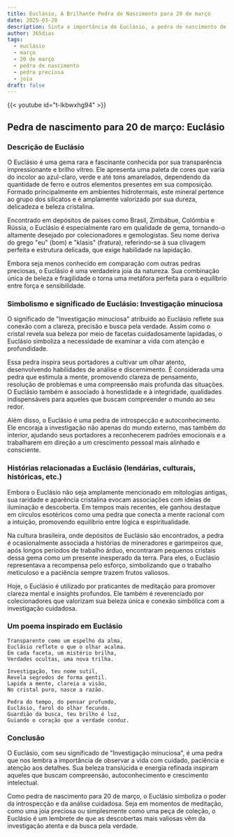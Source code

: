 ```yaml
---
title: Euclásio, A Brilhante Pedra de Nascimento para 20 de março
date: 2025-03-20
description: Sinta a importância de Euclásio, a pedra de nascimento de 20 de março que simboliza Investigação minuciosa. Deixe que sua beleza e significado iluminem seu dia.
author: 365dias
tags:
  - euclásio
  - março
  - 20 de março
  - pedra de nascimento
  - pedra preciosa
  - joia
draft: false
---
```


{{< youtube id="t-lkbwxhg94" >}}

## Pedra de nascimento para 20 de março: Euclásio

### Descrição de Euclásio

O Euclásio é uma gema rara e fascinante conhecida por sua transparência impressionante e brilho vítreo. Ele apresenta uma paleta de cores que varia do incolor ao azul-claro, verde e até tons amarelados, dependendo da quantidade de ferro e outros elementos presentes em sua composição. Formado principalmente em ambientes hidrotermais, este mineral pertence ao grupo dos silicatos e é amplamente valorizado por sua dureza, delicadeza e beleza cristalina.

Encontrado em depósitos de países como Brasil, Zimbábue, Colômbia e Rússia, o Euclásio é especialmente raro em qualidade de gema, tornando-o altamente desejado por colecionadores e gemologistas. Seu nome deriva do grego "eu" (bom) e "klasis" (fratura), referindo-se à sua clivagem perfeita e estrutura delicada, que exige habilidade na lapidação.

Embora seja menos conhecido em comparação com outras pedras preciosas, o Euclásio é uma verdadeira joia da natureza. Sua combinação única de beleza e fragilidade o torna uma metáfora perfeita para o equilíbrio entre força e sensibilidade.

### Simbolismo e significado de Euclásio: Investigação minuciosa

O significado de "Investigação minuciosa" atribuído ao Euclásio reflete sua conexão com a clareza, precisão e busca pela verdade. Assim como o cristal revela sua beleza por meio de facetas cuidadosamente lapidadas, o Euclásio simboliza a necessidade de examinar a vida com atenção e profundidade.

Essa pedra inspira seus portadores a cultivar um olhar atento, desenvolvendo habilidades de análise e discernimento. É considerada uma pedra que estimula a mente, promovendo clareza de pensamento, resolução de problemas e uma compreensão mais profunda das situações. O Euclásio também é associado à honestidade e à integridade, qualidades indispensáveis para aqueles que buscam compreender o mundo ao seu redor.

Além disso, o Euclásio é uma pedra de introspecção e autoconhecimento. Ele encoraja a investigação não apenas do mundo externo, mas também do interior, ajudando seus portadores a reconhecerem padrões emocionais e a trabalharem em direção a um crescimento pessoal mais alinhado e consciente.

### Histórias relacionadas a Euclásio (lendárias, culturais, históricas, etc.)

Embora o Euclásio não seja amplamente mencionado em mitologias antigas, sua raridade e aparência cristalina evocam associações com ideias de iluminação e descoberta. Em tempos mais recentes, ele ganhou destaque em círculos esotéricos como uma pedra que conecta a mente racional com a intuição, promovendo equilíbrio entre lógica e espiritualidade.

Na cultura brasileira, onde depósitos de Euclásio são encontrados, a pedra é ocasionalmente associada a histórias de mineradores e garimpeiros que, após longos períodos de trabalho árduo, encontraram pequenos cristais dessa gema como um presente inesperado da terra. Para eles, o Euclásio representava a recompensa pelo esforço, simbolizando que o trabalho meticuloso e a paciência sempre trazem frutos valiosos.

Hoje, o Euclásio é utilizado por praticantes de meditação para promover clareza mental e insights profundos. Ele também é reverenciado por colecionadores que valorizam sua beleza única e conexão simbólica com a investigação cuidadosa.

### Um poema inspirado em Euclásio

```
Transparente como um espelho da alma,  
Euclásio reflete o que o olhar acalma.  
Em cada faceta, um mistério brilha,  
Verdades ocultas, uma nova trilha.  

Investigação, teu nome sutil,  
Revela segredos de forma gentil.  
Lapida a mente, clareia a visão,  
No cristal puro, nasce a razão.  

Pedra do tempo, do pensar profundo,  
Euclásio, farol do olhar fecundo.  
Guardião da busca, teu brilho é luz,  
Guiando o coração que a verdade conduz.  
```

### Conclusão

O Euclásio, com seu significado de "Investigação minuciosa", é uma pedra que nos lembra a importância de observar a vida com cuidado, paciência e atenção aos detalhes. Sua beleza translúcida e energia refinada inspiram aqueles que buscam compreensão, autoconhecimento e crescimento intelectual.

Como pedra de nascimento para 20 de março, o Euclásio simboliza o poder da introspecção e da análise cuidadosa. Seja em momentos de meditação, como uma joia preciosa ou simplesmente como uma peça de coleção, o Euclásio é um lembrete de que as descobertas mais valiosas vêm da investigação atenta e da busca pela verdade.